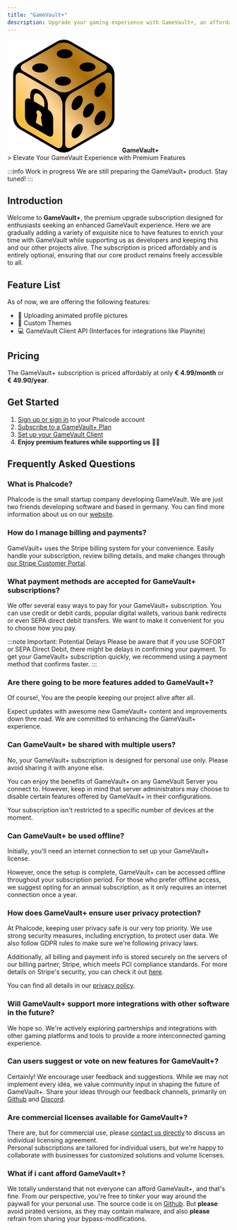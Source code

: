 ```yaml
---
title: "GameVault+"
description: Upgrade your gaming experience with GameVault+, an affordable premium add-on that brings exclusive nice-to-have features to enhance your GameVault application. Support our development team while enjoying the premium features.
---
```


<div class="banner" >
    <img src="/img/gamevault-plus.png" alt="GameVault+ Banner"/>
    <strong>GameVault+</strong>
</div>
> Elevate Your GameVault Experience with Premium Features

:::info Work in progress
We are still preparing the GameVault+ product. Stay tuned!
:::

## Introduction

Welcome to **GameVault+**, the premium upgrade subscription designed for enthusiasts seeking an enhanced GameVault experience. Here we are gradually adding a variety of exquisite nice to have features to enrich your time with GameVault while supporting us as developers and keeping this and our other projects alive. The subscription is priced affordably and is entirely optional, ensuring that our core product remains freely accessible to all.

## Feature List

As of now, we are offering the following features:

- 📸 Uploading animated profile pictures
- 🎨 Custom Themes
- 💻 GameVault Client API (Interfaces for integrations like Playnite)

## Pricing

The GameVault+ subscription is priced affordably at only **€ 4.99/month** or **€ 49.90/year**.

## Get Started

1. [Sign up or sign in](https://phalco.de/account/login) to your Phalcode account
2. [Subscribe to a GameVault+ Plan](https://phalco.de/products/gamevault-plus/checkout)
3. [Set up your GameVault Client](/docs/client-docs/gamevault-plus)
4. **Enjoy premium features while supporting us 🥳💃**

## Frequently Asked Questions

### What is Phalcode?

Phalcode is the small startup company developing GameVault. We are just two friends developing software and based in germany. You can find more information about us on our [website](https://phalco.de).

### How do I manage billing and payments?

GameVault+ uses the Stripe billing system for your convenience. Easily handle your subscription, review billing details, and make changes through [our Stripe Customer Portal](https://billing.stripe.com/p/login/7sI9B10uP6kj36M000).

### What payment methods are accepted for GameVault+ subscriptions?

We offer several easy ways to pay for your GameVault+ subscription. You can use credit or debit cards, popular digital wallets, various bank redirects or even SEPA direct debit transfers. We want to make it convenient for you to choose how you pay.

:::note Important: Potential Delays
Please be aware that if you use SOFORT or SEPA Direct Debit, there might be delays in confirming your payment. To get your GameVault+ subscription quickly, we recommend using a payment method that confirms faster.
:::

### Are there going to be more features added to GameVault+?

Of course!, You are the people keeping our project alive after all.

Expect updates with awesome new GameVault+ content and improvements down thre road. We are committed to enhancing the GameVault+ experience.

### Can GameVault+ be shared with multiple users?

No, your GameVault+ subscription is designed for personal use only. Please avoid sharing it with anyone else.

You can enjoy the benefits of GameVault+ on any GameVault Server you connect to. However, keep in mind that server administrators may choose to disable certain features offered by GameVault+ in their configurations.

Your subscription isn't restricted to a specific number of devices at the moment.

### Can GameVault+ be used offline?

Initially, you'll need an internet connection to set up your GameVault+ license.

However, once the setup is complete, GameVault+ can be accessed offline throughout your subscription period. For those who prefer offline access, we suggest opting for an annual subscription, as it only requires an internet connection once a year.

### How does GameVault+ ensure user privacy protection?

At Phalcode, keeping user privacy safe is our very top priority. We use strong security measures, including encryption, to protect user data. We also follow GDPR rules to make sure we're following privacy laws.

Additionally, all billing and payment info is stored securely on the servers of our billing partner, Stripe, which meets PCI compliance standards. For more details on Stripe's security, you can check it out [here](https://docs.stripe.com/security).

You can find all details in our [privacy policy](https://phalco.de/privacy).

### Will GameVault+ support more integrations with other software in the future?

We hope so. We're actively exploring partnerships and integrations with other gaming platforms and tools to provide a more interconnected gaming experience.

### Can users suggest or vote on new features for GameVault+?

Certainly! We encourage user feedback and suggestions. While we may not implement every idea, we value community input in shaping the future of GameVault+. Share your ideas through our feedback channels, primarily on [Github](https://github.com/Phalcode/gamevault-app/issues) and [Discord](https://discord.gg/NEdNen2dSu).

### Are commercial licenses available for GameVault+?

There are, but for commercial use, please [contact us directly](mailto:contact@phalco.de) to discuss an individual licensing agreement.  
Personal subscriptions are tailored for individual users, but we're happy to collaborate with businesses for customized solutions and volume licenses.

### What if i cant afford GameVault+?

We totally understand that not everyone can afford GameVault+, and that's fine. From our perspective, you're free to _tinker_ your way around the paywall for your personal use. The source code is on [Github](https://github.com/Phalcode/gamevault-app). But **please** avoid pirated versions, as they may contain malware, and also **please** refrain from sharing your bypass-modifications.
